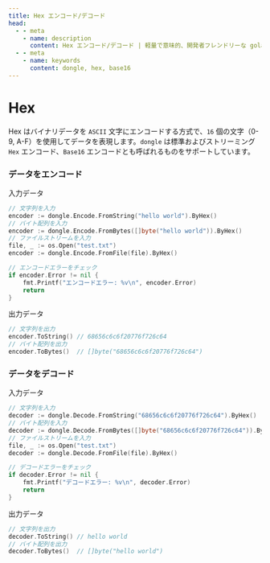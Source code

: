 ```yaml
---
title: Hex エンコード/デコード
head:
  - - meta
    - name: description
      content: Hex エンコード/デコード | 軽量で意味的、開発者フレンドリーな golang エンコーディング&暗号化ライブラリ
  - - meta
    - name: keywords
      content: dongle, hex, base16
---
```


# Hex

Hex はバイナリデータを `ASCII` 文字にエンコードする方式で、`16` 個の文字（0-9, A-F）を使用してデータを表現します。`dongle` は標準およびストリーミング `Hex` エンコード、`Base16` エンコードとも呼ばれるものをサポートしています。

### データをエンコード
入力データ

```go
// 文字列を入力
encoder := dongle.Encode.FromString("hello world").ByHex()
// バイト配列を入力
encoder := dongle.Encode.FromBytes([]byte("hello world")).ByHex()
// ファイルストリームを入力
file, _ := os.Open("test.txt")
encoder := dongle.Encode.FromFile(file).ByHex()

// エンコードエラーをチェック
if encoder.Error != nil {
	fmt.Printf("エンコードエラー: %v\n", encoder.Error)
	return
}
```

出力データ

```go
// 文字列を出力
encoder.ToString() // 68656c6c6f20776f726c64
// バイト配列を出力
encoder.ToBytes()  // []byte("68656c6c6f20776f726c64")
```

### データをデコード
入力データ

```go
// 文字列を入力
decoder := dongle.Decode.FromString("68656c6c6f20776f726c64").ByHex()
// バイト配列を入力
decoder := dongle.Decode.FromBytes([]byte("68656c6c6f20776f726c64")).ByHex()
// ファイルストリームを入力
file, _ := os.Open("test.txt")
decoder := dongle.Decode.FromFile(file).ByHex()

// デコードエラーをチェック
if decoder.Error != nil {
	fmt.Printf("デコードエラー: %v\n", decoder.Error)
	return
}
```

出力データ

```go
// 文字列を出力
decoder.ToString() // hello world
// バイト配列を出力
decoder.ToBytes()  // []byte("hello world")
```



